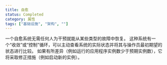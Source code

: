 ```yaml
---
title: 自愈
status: Completed
category: 属性
tags: ["基础设施", "架构", ""]
---
```


一个自愈系统无需任何人为干预就能从某些类型的故障中恢复。
这种系统有一个“收敛”或“控制”循环，可以主动查看系统的实际状态并将其与操作员最初期望的状态进行比较。
如果有所差异（例如运行的应用程序实例数少于预期实例数），它将采取修正措施（例如启动新的实例）。
